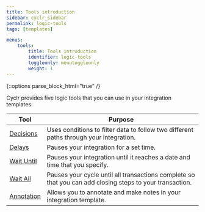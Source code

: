 ```yaml
---
title: Tools introduction
sidebar: cyclr_sidebar
permalink: logic-tools
tags: [templates]

menus:
    tools:
        title: Tools introduction
        identifier: logic-tools
        toggleonly: menutoggleonly
        weight: 1
---
```

{::options parse_block_html="true" /}
<section class="card">

Cyclr provides five logic tools that you can use in your integration templates:

| **Tool** | **Purpose** |
| --- | --- |
| [Decisions](decision-steps) | Uses conditions to filter data to follow two different paths through your integration. |
| [Delays](delay-steps) | Pauses your integration for a set time. |
| [Wait Until](wait-until-steps) | Pauses your integration until it reaches a date and time that you specify. |
| [Wait All](waot-all-steps) | Pauses your cycle until all transactions complete so that you can add closing steps to your transaction.|
| [Annotation](annotation-steps) | Allows you to annotate and make notes in your integration template. |

</section>
